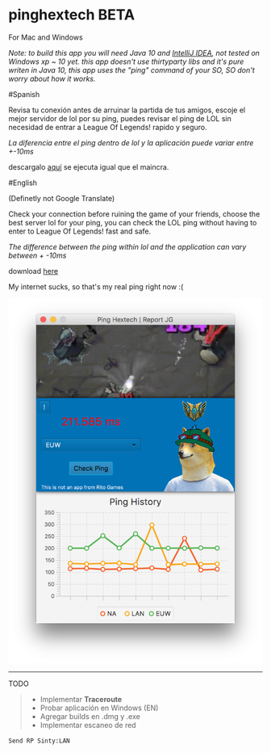 # pinghextech BETA

For Mac and Windows

*Note: to build this app you will need Java 10 and [IntelliJ IDEA][2], not tested on Windows xp ~ 10 yet.
this app doesn't use thirtyparty libs and it's pure writen in Java 10, this app uses the "ping" command of your SO, SO don't worry about how it works.*

#Spanish

Revisa tu conexión antes de arruinar la partida de tus amigos, escoje el mejor servidor de lol por su ping, puedes revisar el ping de LOL sin necesidad de entrar a League Of Legends! rapido y seguro.

*La diferencia entre el ping dentro de lol y la aplicación puede variar entre +-10ms*

descargalo [aquí][1] se ejecuta igual que el maincra.

#English

(Definetly not Google Translate)

Check your connection before ruining the game of your friends, choose the best server lol for your ping, you can check the LOL ping without having to enter to League Of Legends! fast and safe.

*The difference between the ping within lol and the application can vary between + -10ms*

download [here][1]

My internet sucks, so that's my real ping right now :(

![alt text](https://github.com/d0tplist/pinghextech/blob/master/screenshot.png)

[1]: https://github.com/d0tplist/pinghextech/releases
[2]: https://www.jetbrains.com/idea/download/




___

TODO

> * Implementar **Traceroute**
> * Probar aplicación en Windows (EN)
> * Agregar builds en .dmg y .exe
> * Implementar escaneo de red

```
Send RP Sinty:LAN
```

